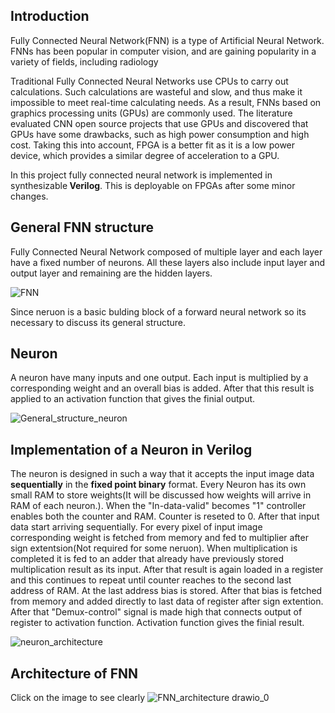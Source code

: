 ## $\textbf{Introduction}$
$\text{Fully Connected Neural Network(FNN) is a type of Artificial Neural Network. FNNs has been popular in computer vision, }$ 
$\text{and are gaining popularity in a variety of fields, including radiology}$

$\text{Traditional Fully Connected Neural Networks use CPUs to carry out calculations. Such calculations are wasteful and }$
$\text{slow, and thus make it impossible to meet real-time calculating needs.}$ $\text{As a result, FNNs based on graphics processing }$
$\text{units (GPUs) are commonly used. The literature evaluated CNN open source projects that use GPUs and discovered that }$
$\text{GPUs have some drawbacks, such as high power consumption and high cost. Taking this into account, FPGA is a}$
$\text{better fit as it is a low power device, which provides a similar degree of acceleration }$
$\text{to a GPU.}$

$\text{In this project fully connected neural network is implemented in synthesizable} \textbf{ Verilog}.$ $\text{This is deployable}$
$\text{on FPGAs after some minor changes.}$

## $\textbf{General FNN structure}$
$\text{Fully Connected Neural Network composed of multiple layer and each layer have a fixed number of neurons. All these }$
$\text{layers also include input layer and output layer and remaining are the hidden layers.}$

![FNN](https://user-images.githubusercontent.com/91585086/183276654-58cde0ca-0cef-4131-903d-e5f574b42baa.png)
   
$\text{ Since neruon is a basic bulding block of a forward neural network so its necessary to discuss its general structure.}$

## $\textbf{Neuron}$
$\text{A neuron have many inputs and one output. Each input is multiplied by a corresponding weight and an overall bias}$
$\text{is added. After that this result is applied to an activation function that gives the finial output.}$

![General_structure_neuron](https://user-images.githubusercontent.com/91585086/183300664-178cc740-6eb4-44ac-9140-2a4b7d264574.png)

## $\textbf{Implementation of a Neuron in Verilog}$
$\text{The neuron is designed in such a way that it accepts the input image data}$ $\textbf{ sequentially}$ $\text{ in the }$ $\textbf{fixed point binary}$
$\text{format. Every Neuron has its own small RAM to store weights(It will be discussed how weights will arrive in RAM of }$
$\text{each neuron.). When the "In-data-valid" becomes "1" controller enables both the counter and RAM. Counter is }$
$\text{reseted to 0. After that input data start arriving sequentially. For every pixel of input image corresponding weight }$
$\text{is fetched from memory and fed to multiplier after sign extentsion(Not required for some neruon). When multiplication}$
$\text{ is completed it is fed to an adder that already have previously stored multiplication result as its input. After }$
$\text{that result is again loaded in a register and this continues to repeat until counter reaches to the second last address }$
$\text{ of RAM. At the last address bias is stored. After that bias is fetched from memory and added directly to last data of }$
$\text{register after sign extention. After that "Demux-control" signal is made high that connects output of register to activation }$
$\text{function. Activation function gives the finial result.}$

![neuron_architecture](https://user-images.githubusercontent.com/91585086/183444485-0b3ae431-46c2-4c1c-b1c8-82b4d22bca47.png)

## $\text{Architecture of FNN}$
$\text{Click on the image to see clearly}$
![FNN_architecture drawio_0](https://user-images.githubusercontent.com/91585086/183721446-8f933640-c7a7-4fc2-a470-87a31c819a1a.png)


